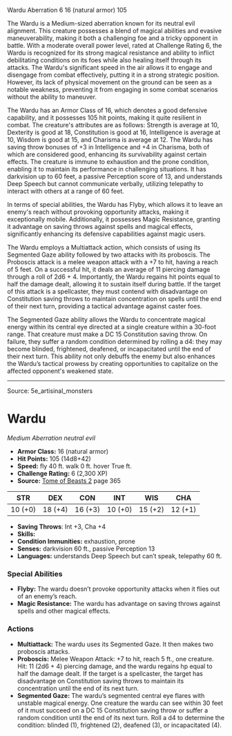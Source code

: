 <MonsterName/>Wardu</MonsterName>
<CreatureType/>Aberration</CreatureType>
<CR/>6</CR>
<AC/>16 (natural armor)</AC>
<HP/>105</HP>
<summary>The Wardu is a Medium-sized aberration known for its neutral evil alignment. This creature possesses a blend of magical abilities and evasive maneuverability, making it both a challenging foe and a tricky opponent in battle. With a moderate overall power level, rated at Challenge Rating 6, the Wardu is recognized for its strong magical resistance and ability to inflict debilitating conditions on its foes while also healing itself through its attacks. The Wardu's significant speed in the air allows it to engage and disengage from combat effectively, putting it in a strong strategic position. However, its lack of physical movement on the ground can be seen as a notable weakness, preventing it from engaging in some combat scenarios without the ability to maneuver.</summary>

<detail>

The Wardu has an Armor Class of 16, which denotes a good defensive capability, and it possesses 105 hit points, making it quite resilient in combat. The creature's attributes are as follows: Strength is average at 10, Dexterity is good at 18, Constitution is good at 16, Intelligence is average at 10, Wisdom is good at 15, and Charisma is average at 12. The Wardu has saving throw bonuses of +3 in Intelligence and +4 in Charisma, both of which are considered good, enhancing its survivability against certain effects. The creature is immune to exhaustion and the prone condition, enabling it to maintain its performance in challenging situations. It has darkvision up to 60 feet, a passive Perception score of 13, and understands Deep Speech but cannot communicate verbally, utilizing telepathy to interact with others at a range of 60 feet.

In terms of special abilities, the Wardu has Flyby, which allows it to leave an enemy's reach without provoking opportunity attacks, making it exceptionally mobile. Additionally, it possesses Magic Resistance, granting it advantage on saving throws against spells and magical effects, significantly enhancing its defensive capabilities against magic users.

The Wardu employs a Multiattack action, which consists of using its Segmented Gaze ability followed by two attacks with its proboscis. The Proboscis attack is a melee weapon attack with a +7 to hit, having a reach of 5 feet. On a successful hit, it deals an average of 11 piercing damage through a roll of 2d6 + 4. Importantly, the Wardu regains hit points equal to half the damage dealt, allowing it to sustain itself during battle. If the target of this attack is a spellcaster, they must contend with disadvantage on Constitution saving throws to maintain concentration on spells until the end of their next turn, providing a tactical advantage against caster foes.

The Segmented Gaze ability allows the Wardu to concentrate magical energy within its central eye directed at a single creature within a 30-foot range. That creature must make a DC 15 Constitution saving throw. On failure, they suffer a random condition determined by rolling a d4: they may become blinded, frightened, deafened, or incapacitated until the end of their next turn. This ability not only debuffs the enemy but also enhances the Wardu’s tactical prowess by creating opportunities to capitalize on the affected opponent's weakened state.</detail>



---

Source: 5e_artisinal_monsters

# Wardu

*Medium* *Aberration* *neutral evil*

- **Armor Class:** 16 (natural armor)
- **Hit Points:** 105 (14d8+42)
- **Speed:** fly 40 ft. walk 0 ft. hover True ft.
- **Challenge Rating:** 6 (2,300 XP)
- **Source:** [Tome of Beasts 2](https://koboldpress.com/kpstore/product/tome-of-beasts-2-for-5th-edition) page 365

| STR | DEX | CON | INT | WIS | CHA |
| --- | --- | --- | --- | --- | --- |
| 10 (+0) | 18 (+4) | 16 (+3) | 10 (+0) | 15 (+2) | 12 (+1) |

- **Saving Throws**: Int +3, Cha +4
- **Skills:** 
- **Condition Immunities:** exhaustion, prone
- **Senses:** darkvision 60 ft., passive Perception 13
- **Languages:** understands Deep Speech but can’t speak, telepathy 60 ft.

### Special Abilities

- **Flyby:** The wardu doesn’t provoke opportunity attacks when it flies out of an enemy’s reach.
- **Magic Resistance:** The wardu has advantage on saving throws against spells and other magical effects.

### Actions

- **Multiattack:** The wardu uses its Segmented Gaze. It then makes two proboscis attacks.
- **Proboscis:** Melee Weapon Attack: +7 to hit, reach 5 ft., one creature. Hit: 11 (2d6 + 4) piercing damage, and the wardu regains hp equal to half the damage dealt. If the target is a spellcaster, the target has disadvantage on Constitution saving throws to maintain its concentration until the end of its next turn.
- **Segmented Gaze:** The wardu’s segmented central eye flares with unstable magical energy. One creature the wardu can see within 30 feet of it must succeed on a DC 15 Constitution saving throw or suffer a random condition until the end of its next turn. Roll a d4 to determine the condition: blinded (1), frightened (2), deafened (3), or incapacitated (4).




